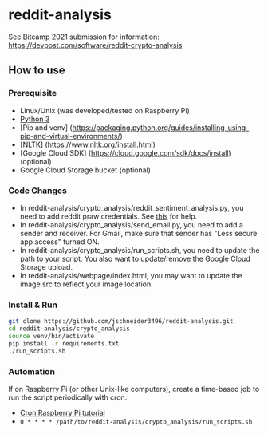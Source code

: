 # reddit-analysis
See Bitcamp 2021 submission for information: https://devpost.com/software/reddit-crypto-analysis

## How to use

### Prerequisite
* Linux/Unix (was developed/tested on Raspberry Pi)
* [Python 3](https://www.python.org/downloads/)
* [Pip and venv] (https://packaging.python.org/guides/installing-using-pip-and-virtual-environments/)
* [NLTK] (https://www.nltk.org/install.html)
* [Google Cloud SDK] (https://cloud.google.com/sdk/docs/install) (optional)
* Google Cloud Storage bucket (optional)

### Code Changes
* In reddit-analysis/crypto_analysis/reddit_sentiment_analysis.py, you need to add reddit praw credentials. See [this](https://pythonprogramming.net/introduction-python-reddit-api-wrapper-praw-tutorial/) for help.
* In reddit-analysis/crypto_analysis/send_email.py, you need to add a sender and receiver. For Gmail, make sure that sender has "Less secure app access" turned ON.
* In reddit-analysis/crypto_analysis/run_scripts.sh, you need to update the path to your script. You also want to update/remove the Google Cloud Storage upload.
* In reddit-analysis/webpage/index.html, you may want to update the image src to reflect your image location.

### Install & Run
```bash
git clone https://github.com/jschneider3496/reddit-analysis.git
cd reddit-analysis/crypto_analysis
source venv/bin/activate
pip install -r requirements.txt
./run_scripts.sh
```

### Automation
If on Raspberry Pi (or other Unix-like computers), create a time-based job to run the script periodically with cron.
* [Cron Raspberry Pi tutorial](https://www.raspberrypi.org/documentation/linux/usage/cron.md)
* ```0 * * * * /path/to/reddit-analysis/crypto_analysis/run_scripts.sh```
